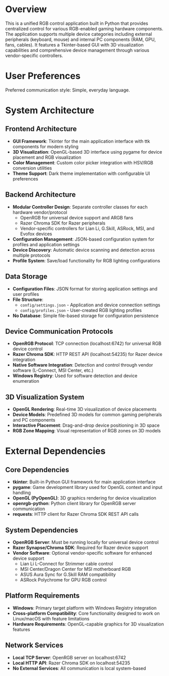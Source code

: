 # Overview

This is a unified RGB control application built in Python that provides centralized control for various RGB-enabled gaming hardware components. The application supports multiple device categories including external peripherals (keyboard, mouse) and internal PC components (RAM, GPU, fans, cables). It features a Tkinter-based GUI with 3D visualization capabilities and comprehensive device management through various vendor-specific controllers.

# User Preferences

Preferred communication style: Simple, everyday language.

# System Architecture

## Frontend Architecture
- **GUI Framework**: Tkinter for the main application interface with ttk components for modern styling
- **3D Visualization**: OpenGL-based 3D interface using pygame for device placement and RGB visualization
- **Color Management**: Custom color picker integration with HSV/RGB conversion utilities
- **Theme Support**: Dark theme implementation with configurable UI preferences

## Backend Architecture
- **Modular Controller Design**: Separate controller classes for each hardware vendor/protocol
  - OpenRGB for universal device support and ARGB fans
  - Razer Chroma SDK for Razer peripherals
  - Vendor-specific controllers for Lian Li, G.Skill, ASRock, MSI, and Evofox devices
- **Configuration Management**: JSON-based configuration system for profiles and application settings
- **Device Discovery**: Automatic device scanning and detection across multiple protocols
- **Profile System**: Save/load functionality for RGB lighting configurations

## Data Storage
- **Configuration Files**: JSON format for storing application settings and user profiles
- **File Structure**: 
  - `config/settings.json` - Application and device connection settings
  - `config/profiles.json` - User-created RGB lighting profiles
- **No Database**: Simple file-based storage for configuration persistence

## Device Communication Protocols
- **OpenRGB Protocol**: TCP connection (localhost:6742) for universal RGB device control
- **Razer Chroma SDK**: HTTP REST API (localhost:54235) for Razer device integration
- **Native Software Integration**: Detection and control through vendor software (L-Connect, MSI Center, etc.)
- **Windows Registry**: Used for software detection and device enumeration

## 3D Visualization System
- **OpenGL Rendering**: Real-time 3D visualization of device placements
- **Device Models**: Predefined 3D models for common gaming peripherals and PC components
- **Interactive Placement**: Drag-and-drop device positioning in 3D space
- **RGB Zone Mapping**: Visual representation of RGB zones on 3D models

# External Dependencies

## Core Dependencies
- **tkinter**: Built-in Python GUI framework for main application interface
- **pygame**: Game development library used for OpenGL context and input handling
- **OpenGL (PyOpenGL)**: 3D graphics rendering for device visualization
- **openrgb-python**: Python client library for OpenRGB server communication
- **requests**: HTTP client for Razer Chroma SDK REST API calls

## System Dependencies
- **OpenRGB Server**: Must be running locally for universal device control
- **Razer Synapse/Chroma SDK**: Required for Razer device support
- **Vendor Software**: Optional vendor-specific software for enhanced device support
  - Lian Li L-Connect for Strimmer cable control
  - MSI Center/Dragon Center for MSI motherboard RGB
  - ASUS Aura Sync for G.Skill RAM compatibility
  - ASRock Polychrome for GPU RGB control

## Platform Requirements
- **Windows**: Primary target platform with Windows Registry integration
- **Cross-platform Compatibility**: Core functionality designed to work on Linux/macOS with feature limitations
- **Hardware Requirements**: OpenGL-capable graphics for 3D visualization features

## Network Services
- **Local TCP Server**: OpenRGB server on localhost:6742
- **Local HTTP API**: Razer Chroma SDK on localhost:54235
- **No External Services**: All communication is local system-based